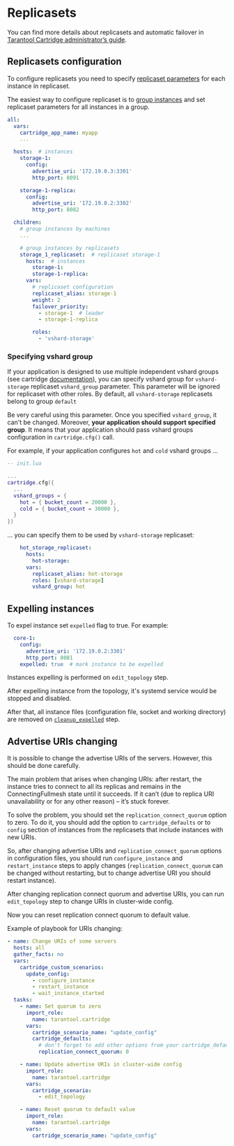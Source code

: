 # Replicasets

You can find more details about replicasets and automatic failover in [Tarantool Cartridge administrator’s guide](https://www.tarantool.io/en/doc/latest/book/cartridge/cartridge_admin/#enabling-automatic-failover).

## Replicasets configuration

To configure replicasets you need to specify
[replicaset parameters](/doc/variables.md#replicasets-configuration)
for each instance in replicaset.

The easiest way to configure replicaset is to [group instances](https://docs.ansible.com/ansible/latest/user_guide/intro_inventory.html) and set replicaset parameters for all instances in a group.

```yaml
all:
  vars:
    cartridge_app_name: myapp
    ...

  hosts:  # instances
    storage-1:
      config:
        advertise_uri: '172.19.0.3:3301'
        http_port: 8091

    storage-1-replica:
      config:
        advertise_uri: '172.19.0.2:3302'
        http_port: 8082

  children:
    # group instances by machines
    ...

    # group instances by replicasets
    storage_1_replicaset:  # replicaset storage-1
      hosts:  # instances
        storage-1:
        storage-1-replica:
      vars:
        # replicaset configuration
        replicaset_alias: storage-1
        weight: 2
        failover_priority:
          - storage-1  # leader
          - storage-1-replica

        roles:
          - 'vshard-storage'
```

### Specifying vshard group

If your application is designed to use multiple independent vshard groups (see cartridge
[documentation](https://www.tarantool.io/en/doc/latest/book/cartridge/cartridge_dev/#using-multiple-vshard-storage-groups)), you can specify vshard group for `vshard-storage` replicaset `vshard_group`
parameter.
This parameter will be ignored for replicaset with other roles.
By default, all `vshard-storage` replicasets belong to group `default`

Be very careful using this parameter.
Once you specified `vshard_group`, it can't be changed.
Moreover, **your application should support specified group**.
It means that your  application should pass vshard groups configuration in
`cartridge.cfg()` call.

For example, if your application configures `hot` and `cold` vshard groups ...

```lua
-- init.lua

...
cartridge.cfg({
  ...
  vshard_groups = {
    hot = { bucket_count = 20000 },
    cold = { bucket_count = 30000 },
  }
})
```

... you can specify them to be used by `vshard-storage` replicaset:

```yaml
    hot_storage_replicaset:
      hosts:
        hot-storage:
      vars:
        replicaset_alias: hot-storage
        roles: [vshard-storage]
        vshard_group: hot
```

## Expelling instances

To expel instance set `expelled` flag to true.
For example:

```yaml
  core-1:
    config:
      advertise_uri: '172.19.0.2:3301'
      http_port: 8081
    expelled: true  # mark instance to be expelled
```

Instances expelling is performed on `edit_topology` step.

After expelling instance from the topology, it's systemd service would be stopped
and disabled.

After that, all instance files
(configuration file, socket and working directory)
are removed on [`cleanup_expelled`](/doc/scenario.md#cleanup_expelled) step.

## Advertise URIs changing

It is possible to change the advertise URIs of the servers. However, this should be done carefully.

The main problem that arises when changing URIs: after restart, the instance tries
to connect to all its replicas and remains in the ConnectingFullmesh state until it succeeds.
If it can’t (due to replica URI unavailability or for any other reason) – it’s stuck forever.

To solve the problem, you should set the `replication_connect_quorum` option to zero.
To do it, you should add the option to `cartridge_defaults` or to `config` section of instances
from the replicasets that include instances with new URIs.

So, after changing advertise URIs and `replication_connect_quorum` options in configuration files,
you should run `configure_instance` and `restart_instance` steps to apply changes
(`replication_connect_quorum` can be changed without restarting,
but to change advertise URI you should restart instance).

After changing replication connect quorum and advertise URIs,
you can run `edit_topology` step to change URIs in cluster-wide config.

Now you can reset replication connect quorum to default value.

Example of playbook for URIs changing:

```yaml
- name: Change URIs of some servers
  hosts: all
  gather_facts: no
  vars:
    cartridge_custom_scenarios:
      update_config:
        - configure_instance
        - restart_instance
        - wait_instance_started
  tasks:
    - name: Set quorum to zero
      import_role:
        name: tarantool.cartridge
      vars:
        cartridge_scenario_name: "update_config"
        cartridge_defaults:
          # don't forget to add other options from your cartridge_defaults variable
          replication_connect_quorum: 0

    - name: Update advertise URIs in cluster-wide config
      import_role:
        name: tarantool.cartridge
      vars:
        cartridge_scenario:
          - edit_topology

    - name: Reset quorum to default value
      import_role:
        name: tarantool.cartridge
      vars:
        cartridge_scenario_name: "update_config"
```
